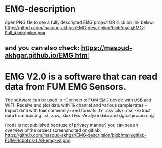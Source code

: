 # EMG-description
open PNG file to see a fully descripted EMG project
OR
click on link below:
https://github.com/masoud-akhgar/EMG-description/blob/main/EMG-Full_description.png

and you can also check:
https://masoud-akhgar.github.io/EMG.html
--------------------------------------------------------------------------
# EMG V2.0 is a software that can read data from FUM EMG Sensors.
The software can be used to
-Connect to FUM EMG device with USB and WiFi
-Receive and plot data with 16 channel and various sample rates
-Export data with four commonly used formats
.txt
.csv
.xlsx
.mat
-Extract data from existing .txt, .csv, .xlsx files
-Analyse data and signal processing

(code is not published because of privacy manner)
you can see an overview of the project screenshotted on gitlab:
https://github.com/masoud-akhgar/EMG-description/blob/main/gitlab-FUM-Robotics-LAB-emg-v2.png
